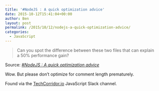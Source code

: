 ```yaml
---
title: '#NodeJS : A quick optimization advice'
date: 2015-10-12T15:41:04+00:00
author: Ben
layout: post
permalink: /2015/10/12/nodejs-a-quick-optimization-advice/
categories:
  - JavaScript
---
```

> Can you spot the difference between these two files that can explain a 50% performance gain?

Source: _[#NodeJS : A quick optimization advice](https://medium.com/@c2c/nodejs-a-quick-optimization-advice-7353b820c92e)_

Wow. But please don&#8217;t optimize for comment length prematurely.

Found via the [TechCorridor.io](http://TechCorridor.io) JavaScript Slack channel.